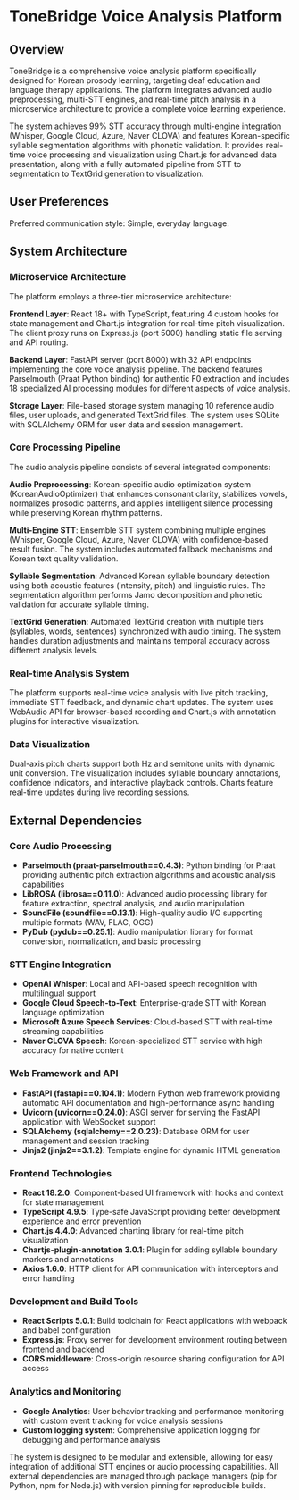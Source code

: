 # ToneBridge Voice Analysis Platform

## Overview

ToneBridge is a comprehensive voice analysis platform specifically designed for Korean prosody learning, targeting deaf education and language therapy applications. The platform integrates advanced audio preprocessing, multi-STT engines, and real-time pitch analysis in a microservice architecture to provide a complete voice learning experience.

The system achieves 99% STT accuracy through multi-engine integration (Whisper, Google Cloud, Azure, Naver CLOVA) and features Korean-specific syllable segmentation algorithms with phonetic validation. It provides real-time voice processing and visualization using Chart.js for advanced data presentation, along with a fully automated pipeline from STT to segmentation to TextGrid generation to visualization.

## User Preferences

Preferred communication style: Simple, everyday language.

## System Architecture

### Microservice Architecture
The platform employs a three-tier microservice architecture:

**Frontend Layer**: React 18+ with TypeScript, featuring 4 custom hooks for state management and Chart.js integration for real-time pitch visualization. The client proxy runs on Express.js (port 5000) handling static file serving and API routing.

**Backend Layer**: FastAPI server (port 8000) with 32 API endpoints implementing the core voice analysis pipeline. The backend features Parselmouth (Praat Python binding) for authentic F0 extraction and includes 18 specialized AI processing modules for different aspects of voice analysis.

**Storage Layer**: File-based storage system managing 10 reference audio files, user uploads, and generated TextGrid files. The system uses SQLite with SQLAlchemy ORM for user data and session management.

### Core Processing Pipeline
The audio analysis pipeline consists of several integrated components:

**Audio Preprocessing**: Korean-specific audio optimization system (KoreanAudioOptimizer) that enhances consonant clarity, stabilizes vowels, normalizes prosodic patterns, and applies intelligent silence processing while preserving Korean rhythm patterns.

**Multi-Engine STT**: Ensemble STT system combining multiple engines (Whisper, Google Cloud, Azure, Naver CLOVA) with confidence-based result fusion. The system includes automated fallback mechanisms and Korean text quality validation.

**Syllable Segmentation**: Advanced Korean syllable boundary detection using both acoustic features (intensity, pitch) and linguistic rules. The segmentation algorithm performs Jamo decomposition and phonetic validation for accurate syllable timing.

**TextGrid Generation**: Automated TextGrid creation with multiple tiers (syllables, words, sentences) synchronized with audio timing. The system handles duration adjustments and maintains temporal accuracy across different analysis levels.

### Real-time Analysis System
The platform supports real-time voice analysis with live pitch tracking, immediate STT feedback, and dynamic chart updates. The system uses WebAudio API for browser-based recording and Chart.js with annotation plugins for interactive visualization.

### Data Visualization
Dual-axis pitch charts support both Hz and semitone units with dynamic unit conversion. The visualization includes syllable boundary annotations, confidence indicators, and interactive playback controls. Charts feature real-time updates during live recording sessions.

## External Dependencies

### Core Audio Processing
- **Parselmouth (praat-parselmouth==0.4.3)**: Python binding for Praat providing authentic pitch extraction algorithms and acoustic analysis capabilities
- **LibROSA (librosa==0.11.0)**: Advanced audio processing library for feature extraction, spectral analysis, and audio manipulation
- **SoundFile (soundfile==0.13.1)**: High-quality audio I/O supporting multiple formats (WAV, FLAC, OGG)
- **PyDub (pydub==0.25.1)**: Audio manipulation library for format conversion, normalization, and basic processing

### STT Engine Integration
- **OpenAI Whisper**: Local and API-based speech recognition with multilingual support
- **Google Cloud Speech-to-Text**: Enterprise-grade STT with Korean language optimization
- **Microsoft Azure Speech Services**: Cloud-based STT with real-time streaming capabilities
- **Naver CLOVA Speech**: Korean-specialized STT service with high accuracy for native content

### Web Framework and API
- **FastAPI (fastapi==0.104.1)**: Modern Python web framework providing automatic API documentation and high-performance async handling
- **Uvicorn (uvicorn==0.24.0)**: ASGI server for serving the FastAPI application with WebSocket support
- **SQLAlchemy (sqlalchemy==2.0.23)**: Database ORM for user management and session tracking
- **Jinja2 (jinja2==3.1.2)**: Template engine for dynamic HTML generation

### Frontend Technologies
- **React 18.2.0**: Component-based UI framework with hooks and context for state management
- **TypeScript 4.9.5**: Type-safe JavaScript providing better development experience and error prevention
- **Chart.js 4.4.0**: Advanced charting library for real-time pitch visualization
- **Chartjs-plugin-annotation 3.0.1**: Plugin for adding syllable boundary markers and annotations
- **Axios 1.6.0**: HTTP client for API communication with interceptors and error handling

### Development and Build Tools
- **React Scripts 5.0.1**: Build toolchain for React applications with webpack and babel configuration
- **Express.js**: Proxy server for development environment routing between frontend and backend
- **CORS middleware**: Cross-origin resource sharing configuration for API access

### Analytics and Monitoring
- **Google Analytics**: User behavior tracking and performance monitoring with custom event tracking for voice analysis sessions
- **Custom logging system**: Comprehensive application logging for debugging and performance analysis

The system is designed to be modular and extensible, allowing for easy integration of additional STT engines or audio processing capabilities. All external dependencies are managed through package managers (pip for Python, npm for Node.js) with version pinning for reproducible builds.